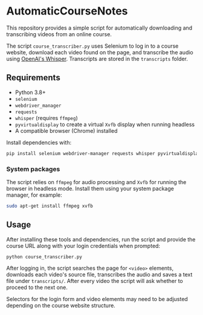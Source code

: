 # AutomaticCourseNotes

This repository provides a simple script for automatically downloading and transcribing videos from an online course.

The script `course_transcriber.py` uses Selenium to log in to a course website, download each video found on the page, and transcribe the audio using [OpenAI's Whisper](https://github.com/openai/whisper). Transcripts are stored in the `transcripts` folder.

## Requirements

- Python 3.8+
- `selenium`
- `webdriver_manager`
- `requests`
- `whisper` (requires `ffmpeg`)
- `pyvirtualdisplay` to create a virtual `Xvfb` display when running headless
- A compatible browser (Chrome) installed

Install dependencies with:

```bash
pip install selenium webdriver-manager requests whisper pyvirtualdisplay
```

### System packages

The script relies on `ffmpeg` for audio processing and `Xvfb` for running the
browser in headless mode. Install them using your system package manager,
for example:

```bash
sudo apt-get install ffmpeg xvfb
```

## Usage

After installing these tools and dependencies, run the script and provide the
course URL along with your login credentials when prompted:

```bash
python course_transcriber.py
```

After logging in, the script searches the page for `<video>` elements, downloads each video's source file, transcribes the audio and saves a text file under `transcripts/`. After every video the script will ask whether to proceed to the next one.

Selectors for the login form and video elements may need to be adjusted depending on the course website structure.
